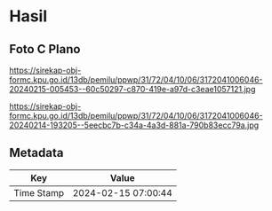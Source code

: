 # Hasil

## Foto C Plano

https://sirekap-obj-formc.kpu.go.id/13db/pemilu/ppwp/31/72/04/10/06/3172041006046-20240215-005453--60c50297-c870-419e-a97d-c3eae1057121.jpg

https://sirekap-obj-formc.kpu.go.id/13db/pemilu/ppwp/31/72/04/10/06/3172041006046-20240214-193205--5eecbc7b-c34a-4a3d-881a-790b83ecc79a.jpg


## Metadata

| Key        | Value               |
| ---------- | ------------------- |
| Time Stamp | 2024-02-15 07:00:44 |



